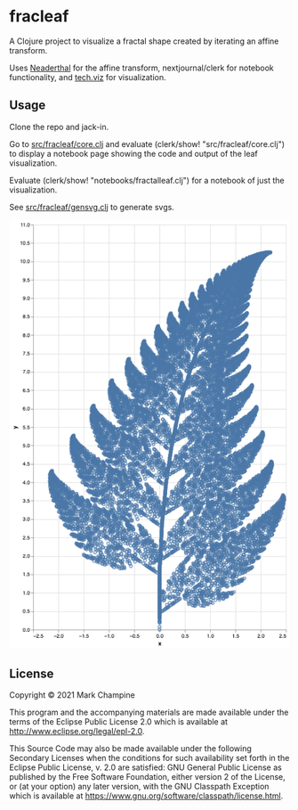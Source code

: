 # fracleaf

A Clojure project to visualize a fractal shape created by iterating an affine transform.

Uses [Neaderthal](https://neanderthal.uncomplicate.org/) for the affine transform, nextjournal/clerk for notebook functionality, and [tech.viz](https://github.com/techascent/tech.viz) for visualization.

## Usage

Clone the repo and jack-in.

Go to [src/fracleaf/core.clj](src/fracleaf/core.clj) and evaluate (clerk/show! "src/fracleaf/core.clj") to display a notebook page showing the code and output of the leaf visualization. 

Evaluate (clerk/show! "notebooks/fractalleaf.clj") for a notebook of just the visualization. 

See [src/fracleaf/gensvg.clj](src/fracleaf/gensvg.clj) to generate svgs.


![Fractal Leaf Visualization](fracleaf.png)

## License

Copyright © 2021 Mark Champine

This program and the accompanying materials are made available under the
terms of the Eclipse Public License 2.0 which is available at
http://www.eclipse.org/legal/epl-2.0.

This Source Code may also be made available under the following Secondary
Licenses when the conditions for such availability set forth in the Eclipse
Public License, v. 2.0 are satisfied: GNU General Public License as published by
the Free Software Foundation, either version 2 of the License, or (at your
option) any later version, with the GNU Classpath Exception which is available
at https://www.gnu.org/software/classpath/license.html.
